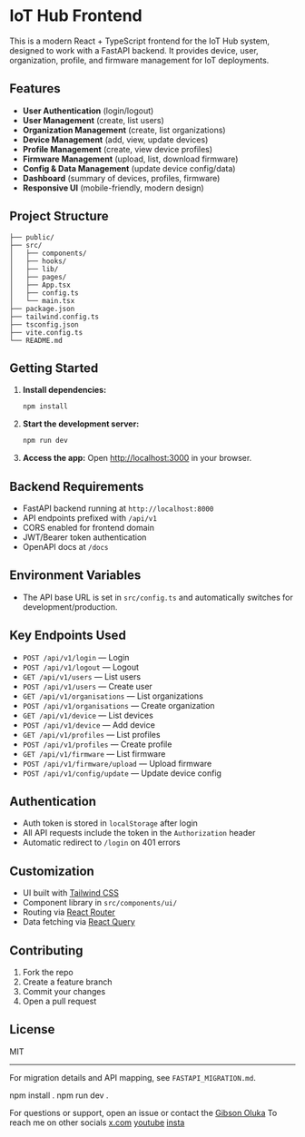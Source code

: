 # IoT Hub Frontend

This is a modern React + TypeScript frontend for the IoT Hub system, designed to work with a FastAPI backend. It provides device, user, organization, profile, and firmware management for IoT deployments.

## Features

- **User Authentication** (login/logout)
- **User Management** (create, list users)
- **Organization Management** (create, list organizations)
- **Device Management** (add, view, update devices)
- **Profile Management** (create, view device profiles)
- **Firmware Management** (upload, list, download firmware)
- **Config & Data Management** (update device config/data)
- **Dashboard** (summary of devices, profiles, firmware)
- **Responsive UI** (mobile-friendly, modern design)

## Project Structure

```
├── public/
├── src/
│   ├── components/
│   ├── hooks/
│   ├── lib/
│   ├── pages/
│   ├── App.tsx
│   ├── config.ts
│   └── main.tsx
├── package.json
├── tailwind.config.ts
├── tsconfig.json
├── vite.config.ts
└── README.md
```

## Getting Started

1. **Install dependencies:**
   ```bash
   npm install
   ```
2. **Start the development server:**
   ```bash
   npm run dev
   ```
3. **Access the app:**
   Open [http://localhost:3000](http://localhost:3000) in your browser.

## Backend Requirements

- FastAPI backend running at `http://localhost:8000`
- API endpoints prefixed with `/api/v1`
- CORS enabled for frontend domain
- JWT/Bearer token authentication
- OpenAPI docs at `/docs`

## Environment Variables

- The API base URL is set in `src/config.ts` and automatically switches for development/production.

## Key Endpoints Used

- `POST /api/v1/login` — Login
- `POST /api/v1/logout` — Logout
- `GET /api/v1/users` — List users
- `POST /api/v1/users` — Create user
- `GET /api/v1/organisations` — List organizations
- `POST /api/v1/organisations` — Create organization
- `GET /api/v1/device` — List devices
- `POST /api/v1/device` — Add device
- `GET /api/v1/profiles` — List profiles
- `POST /api/v1/profiles` — Create profile
- `GET /api/v1/firmware` — List firmware
- `POST /api/v1/firmware/upload` — Upload firmware
- `POST /api/v1/config/update` — Update device config

## Authentication

- Auth token is stored in `localStorage` after login
- All API requests include the token in the `Authorization` header
- Automatic redirect to `/login` on 401 errors

## Customization

- UI built with [Tailwind CSS](https://tailwindcss.com/)
- Component library in `src/components/ui/`
- Routing via [React Router](https://reactrouter.com/)
- Data fetching via [React Query](https://tanstack.com/query/latest)

## Contributing

1. Fork the repo
2. Create a feature branch
3. Commit your changes
4. Open a pull request

## License

MIT

---

For migration details and API mapping, see `FASTAPI_MIGRATION.md`.

npm install .
npm run dev .


For questions or support, open an issue or contact the [Gibson Oluka](http://github.com/OlukaGibson)
To reach me on other socials
[x.com](https://x.com/OlsGibson)
[youtube](https://www.youtube.com/@theemusicNmovies)
[insta](https://www.instagram.com/olsgibson/)